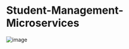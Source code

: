 ﻿# Student-Management-Microservices
![image](https://github.com/duongne1/Student-Management-Microservices/assets/100220399/49a07768-efd2-4484-aa65-9c5492763d8a)
